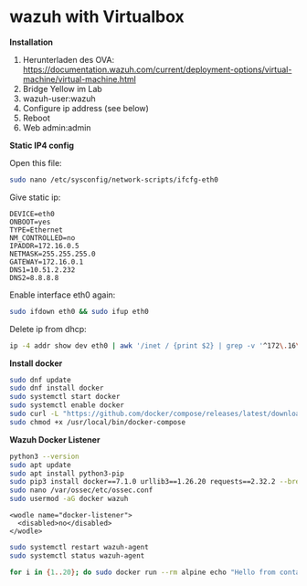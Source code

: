 # wazuh with Virtualbox

**Installation**

1. Herunterladen des OVA: https://documentation.wazuh.com/current/deployment-options/virtual-machine/virtual-machine.html
2. Bridge Yellow im Lab
3. wazuh-user:wazuh
4. Configure ip address (see below)
5. Reboot
6. Web admin:admin

**Static IP4 config**

Open this file:

```bash
sudo nano /etc/sysconfig/network-scripts/ifcfg-eth0
```

Give static ip: 

```
DEVICE=eth0
ONBOOT=yes
TYPE=Ethernet
NM_CONTROLLED=no
IPADDR=172.16.0.5
NETMASK=255.255.255.0
GATEWAY=172.16.0.1
DNS1=10.51.2.232
DNS2=8.8.8.8
```

Enable interface eth0 again:

```bash
sudo ifdown eth0 && sudo ifup eth0
```

Delete ip from dhcp:

```bash
ip -4 addr show dev eth0 | awk '/inet / {print $2} | grep -v '^172\.16\.0\.5' | xargs -n 1 sudo ip addr del $1 dev eth0
```

**Install docker**

```bash
sudo dnf update
sudo dnf install docker
sudo systemctl start docker
sudo systemctl enable docker
sudo curl -L "https://github.com/docker/compose/releases/latest/download/docker-compose-$(uname -s)-$(uname -m)" -o /usr/local/bin/docker-compose
sudo chmod +x /usr/local/bin/docker-compose
```

**Wazuh Docker Listener**

```bash
python3 --version
sudo apt update
sudo apt install python3-pip
sudo pip3 install docker==7.1.0 urllib3==1.26.20 requests==2.32.2 --break-system-packages
sudo nano /var/ossec/etc/ossec.conf
sudo usermod -aG docker wazuh
```

```
<wodle name="docker-listener">
  <disabled>no</disabled>
</wodle>
```


```bash
sudo systemctl restart wazuh-agent
sudo systemctl status wazuh-agent
```

```bash
for i in {1..20}; do sudo docker run --rm alpine echo "Hello from container"; done
```

